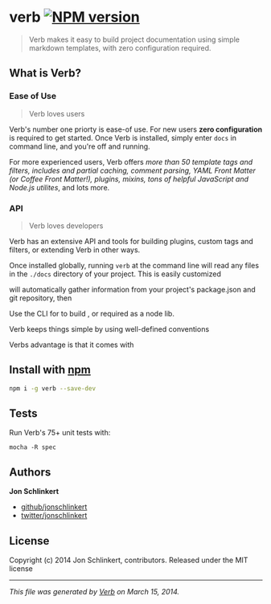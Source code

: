 # verb [![NPM version](https://badge.fury.io/js/verb.png)](http://badge.fury.io/js/verb)

> Verb makes it easy to build project documentation using simple markdown templates, with zero configuration required.

## What is Verb?
### Ease of Use

> Verb loves users

Verb's number one priorty is ease-of use. For new users **zero configuration** is required to get started. Once Verb is installed, simply enter `docs` in command line, and you're off and running.

For more experienced users, Verb offers _more than 50 template tags and filters, includes and partial caching, comment parsing, YAML Front Matter (or Coffee Front Matter!), plugins, mixins, tons of helpful JavaScript and Node.js utilites_, and lots more.

### API

> Verb loves developers

Verb has an extensive API and tools for building plugins, custom tags and filters, or extending Verb in other ways.







Once installed globally, running `verb` at the command line will read  any files in the `./docs` directory of your project. This is easily customized

will automatically gather information from your project's package.json and git repository, then

Use the CLI for to build
, or required as a node lib.


Verb keeps things simple by using well-defined conventions

Verbs advantage is that it comes with


## Install with [npm](npmjs.org)
```bash
npm i -g verb --save-dev
```

## Tests
Run Verb's 75+ unit tests with:

```
mocha -R spec
```

## Authors

**Jon Schlinkert**

+ [github/jonschlinkert](https://github.com/jonschlinkert)
+ [twitter/jonschlinkert](http://twitter.com/jonschlinkert)

## License
Copyright (c) 2014 Jon Schlinkert, contributors.
Released under the MIT license

***

_This file was generated by [Verb](https://github.com/assemble/verb) on March 15, 2014._